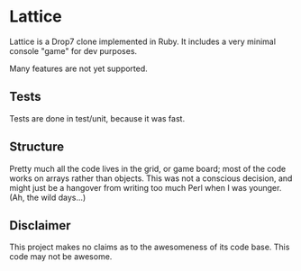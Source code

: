 Lattice
=======

Lattice is a Drop7 clone implemented in Ruby. It includes a very minimal console "game" for dev purposes.

Many features are not yet supported.

Tests
-----

Tests are done in test/unit, because it was fast.

Structure
---------

Pretty much all the code lives in the grid, or game board; most of the code works on arrays rather than objects. This was not a conscious decision, and might just be a hangover from writing too much Perl when I was younger. (Ah, the wild days...)

Disclaimer
----------

This project makes no claims as to the awesomeness of its code base. This code may not be awesome.